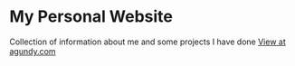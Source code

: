 # My Personal Website

Collection of information about me and some projects I have done
[View at agundy.com](http://www.agundy.com/)

